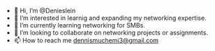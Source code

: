 - 👋 Hi, I’m @Denieslein
- 👀 I’m interested in learnig and expanding my networking expertise.
- 🌱 I’m currently learning networking for SMBs.
- 💞️ I’m looking to collaborate on networking projects or assignments.
- 📫 How to reach me dennismuchemi3@gmail.com

<!---
Denieslein/Denieslein is a ✨ special ✨ repository because its `README.md` (this file) appears on your GitHub profile.
You can click the Preview link to take a look at your changes.
--->

